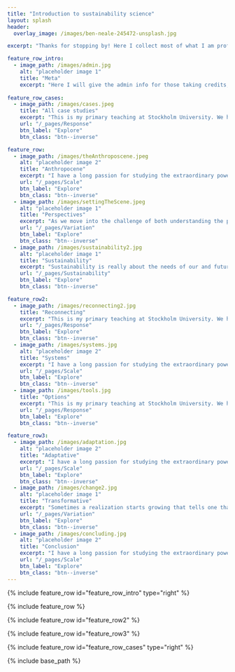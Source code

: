```yaml
---
title: "Introduction to sustainability science"
layout: splash
header:
  overlay_image: /images/ben-neale-245472-unsplash.jpg

excerpt: "Thanks for stopping by! Here I collect most of what I am professionally interested in and currently pursuing. I hope you will find something useful or entertaining. **Sincerely, Jon Norberg**"

feature_row_intro:
  - image_path: /images/admin.jpg
    alt: "placeholder image 1"
    title: "Meta"
    excerpt: "Here I will give the admin info for those taking credits, write about the idea behind this site/course, how I have structured it and what I hope to communicate. Also, if you are enrolled at SU for course credits, here's some information"
    
feature_row_cases:
  - image_path: /images/cases.jpeg
    title: "All case studies"
    excerpt: "This is my primary teaching at Stockholm University. We have some amazing people at my department and an amazing Master program. For those that cannot get into that one, I have compressed parts of it into an online course (that you can get university credits for)."
    url: "/_pages/Response"
    btn_label: "Explore"
    btn_class: "btn--inverse"

feature_row:
  - image_path: /images/theAnthroposcene.jpeg
    alt: "placeholder image 2"
    title: "Anthropocene"
    excerpt: "I have a long passion for studying the extraordinary powerful and beautiful processes that make up complex adaptive systems. I primarlily use this knowledge to understand the criteria for selforganized sustainability. I use this material to teach a graduate course"
    url: "/_pages/Scale"
    btn_label: "Explore"
    btn_class: "btn--inverse"
  - image_path: /images/settingTheScene.jpeg
    alt: "placeholder image 1"
    title: "Perspectives"
    excerpt: "As we move into the challenge of both understanding the problem, as well as how to arrive at solutions, we are first going to make a stop and think about perspectives. From a fundamental mechanism of learning, to the transdisciplinary approach, the ability to change perspective provides both understanding as well as empathy"
    url: "/_pages/Variation"
    btn_label: "Explore"
    btn_class: "btn--inverse"
  - image_path: /images/sustainability2.jpg
    alt: "placeholder image 1"
    title: "Sustainability"
    excerpt: "Sustainability is really about the needs of our and future generations. To be able to state this clearly so that it can affect actions efficiently is more difficult than one might hope. "
    url: "/_pages/Sustainability"
    btn_label: "Explore"
    btn_class: "btn--inverse"

feature_row2:
  - image_path: /images/reconnecting2.jpg
    title: "Reconnecting"
    excerpt: "This is my primary teaching at Stockholm University. We have some amazing people at my department and an amazing Master program. For those that cannot get into that one, I have compressed parts of it into an online course (that you can get university credits for)."
    url: "/_pages/Response"
    btn_label: "Explore"
    btn_class: "btn--inverse"
  - image_path: /images/systems.jpg
    alt: "placeholder image 2"
    title: "Systems"
    excerpt: "I have a long passion for studying the extraordinary powerful and beautiful processes that make up complex adaptive systems. I primarlily use this knowledge to understand the criteria for selforganized sustainability. I use this material to teach a graduate course"
    url: "/_pages/Scale"
    btn_label: "Explore"
    btn_class: "btn--inverse"
  - image_path: /images/tools.jpg
    title: "Options"
    excerpt: "This is my primary teaching at Stockholm University. We have some amazing people at my department and an amazing Master program. For those that cannot get into that one, I have compressed parts of it into an online course (that you can get university credits for)."
    url: "/_pages/Response"
    btn_label: "Explore"
    btn_class: "btn--inverse"

feature_row3:
  - image_path: /images/adaptation.jpg
    alt: "placeholder image 2"
    title: "Adaptative"
    excerpt: "I have a long passion for studying the extraordinary powerful and beautiful processes that make up complex adaptive systems. I primarlily use this knowledge to understand the criteria for selforganized sustainability. I use this material to teach a graduate course"
    url: "/_pages/Scale"
    btn_label: "Explore"
    btn_class: "btn--inverse"
  - image_path: /images/change2.jpg
    alt: "placeholder image 1"
    title: "Transformative"
    excerpt: "Sometimes a realization starts growing that tells one that the current situation is not desirable nor neccessary but seems overwhelmingly difficult to change. But it doesn't have to be that way there is the possibility of transformative change. But change into what? How? Who? And most importantly, WHY?"
    url: "/_pages/Variation"
    btn_label: "Explore"
    btn_class: "btn--inverse"
  - image_path: /images/concluding.jpg
    alt: "placeholder image 2"
    title: "Conclusion"
    excerpt: "I have a long passion for studying the extraordinary powerful and beautiful processes that make up complex adaptive systems. I primarlily use this knowledge to understand the criteria for selforganized sustainability. I use this material to teach a graduate course"
    url: "/_pages/Scale"
    btn_label: "Explore"
    btn_class: "btn--inverse"
---
```


{% include feature_row id="feature_row_intro" type="right" %}


{% include feature_row %}


{% include feature_row id="feature_row2" %}


{% include feature_row id="feature_row3" %}

{% include feature_row id="feature_row_cases" type="right" %}

{% include base_path %}
